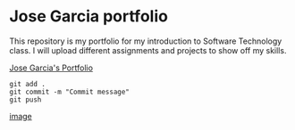 # Jose Garcia portfolio

This repository is my portfolio for my introduction to Software Technology class. I will upload different assignments and projects to show off my skills.

[Jose Garcia's Portfolio](https://github.com/alejandrogarciavina28/ist-portfolio-jose)

```
git add .
git commit -m "Commit message"
git push
```

[image](https://pictures.dealer.com/s/superiorchevroletdecatur/1409/14dd94437e1d50a627d2ceb220d3c396x.jpg)

